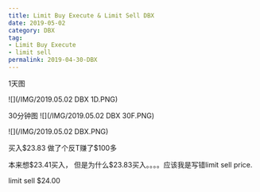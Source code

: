 ```yaml
---
title: Limit Buy Execute & Limit Sell DBX
date: 2019-05-02
category: DBX
tag:
- Limit Buy Execute
- limit sell
permalink: 2019-04-30-DBX
---
```

1天图

![](/IMG/2019.05.02 DBX 1D.PNG)

30分钟图
![](/IMG/2019.05.02 DBX 30F.PNG)

![](/IMG/2019.05.02 DBX.PNG)

买入$\$$23.83 做了个反T赚了$\$$100多

本来想$\$$23.41买入， 但是为什么$\$$23.83买入。。。。应该我是写错limit sell price.

limit sell $\$$24.00
